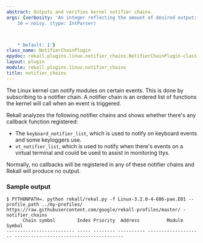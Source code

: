 ```yaml
---
abstract: Outputs and verifies kernel notifier chains.
args: {verbosity: 'An integer reflecting the amount of desired output: 0 = quiet,
    10 = noisy. (type: IntParser)



    * Default: 1'}
class_name: NotifierChainPlugin
epydoc: rekall.plugins.linux.notifier_chains.NotifierChainPlugin-class.html
layout: plugin
module: rekall.plugins.linux.notifier_chains
title: notifier_chains
---
```


The Linux kernel can notify modules on certain events. This is done by subscribing to a notifier chain.
A notifier chain is an ordered list of functions the kernel will call when an event is triggered.

Rekall analyzes the following notifier chains and shows whether there's any callback function registered:
 - The `keyboard_notifier_list`, which is used to notify on keyboard events and some keyloggers use. 
 - `vt_notifier_list`, which is used to notify when there's events on a virtual terminal and could be used to assist in monitoring ttys.

Normally, no callbacks will be registered in any of these notifier chains and Rekall will produce no output.

### Sample output

```
$ PYTHONPATH=. python rekall/rekal.py -f Linux-3.2.0-4-686-pae.E01 --profile_path ../my-profiles/ https://raw.githubusercontent.com/google/rekall-profiles/master/ - notifier_chains
      Chain symbol        Index Priority  Address          Module                         Symbol                 
------------------------- ----- -------- ---------- -------------------- ----------------------------------------
```
